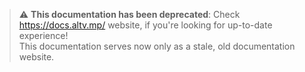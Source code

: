 > &#x26A0; **This documentation has been deprecated**: Check https://docs.altv.mp/ website, if you're looking for up-to-date experience!
> <br>This documentation serves now only as a stale, old documentation website.